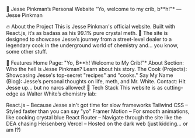 🚐 Jesse Pinkman’s Personal Website
"Yo, welcome to my crib, b**h!"*
— Jesse Pinkman

🔥 About the Project
This is Jesse Pinkman's official website. Built with React.js, it’s as badass as his 99.1% pure crystal meth. 💎 The site is designed to showcase Jesse’s journey from a street-level dealer to a legendary cook in the underground world of chemistry and... you know, some other stuff.

🧪 Features
Home Page: "Yo, B**h! Welcome to My Crib!"*
About Section: Who the hell is Jesse Pinkman? Learn about his story.
The Cook (Projects): Showcasing Jesse's top-secret "recipes" and "cooks."
Say My Name (Blog): Jesse’s personal thoughts on life, meth, and Mr. White.
Contact: Hit Jesse up... but no narcs allowed!
🚀 Tech Stack
This website is as cutting-edge as Walter White’s chemistry lab:

React.js – Because Jesse ain't got time for slow frameworks
Tailwind CSS – Styled faster than you can say "yo"
Framer Motion – For smooth animations, like cooking crystal blue
React Router – Navigate through the site like the DEA chasing Heisenberg
Vercel – Hosted on the dark web (just kidding… or am I?)
